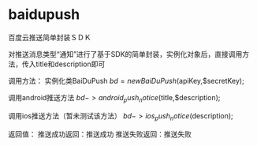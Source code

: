 baidupush
=========

百度云推送简单封装ＳＤＫ

对推送消息类型“通知”进行了基于SDK的简单封装，实例化对象后，直接调用方法，传入title和description即可

调用方法：
实例化类BaiDuPush
$bd=new BaiDuPush($apiKey,$secretKey);

调用android推送方法
$bd->android_push_notice($title,$description);

调用ios推送方法（暂未测试该方法）
$bd->ios_push_notice($description);

返回值：
推送成功返回：推送成功
推送失败返回：推送失败

